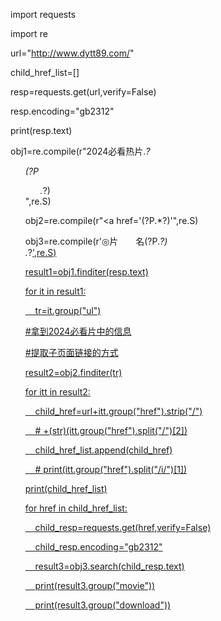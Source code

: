 

import requests

import re

url="http://www.dytt89.com/"

child_href_list=[]

resp=requests.get(url,verify=False)

resp.encoding="gb2312"

 print(resp.text)

obj1=re.compile(r"2024必看热片.*?<ul>(?P<ul>.*?)</ul>",re.S)

obj2=re.compile(r"<a href='(?P<href>.*?)'",re.S)

obj3=re.compile(r'◎片　　名(?P<movie>.*?)<br />.*?<td style="WORD-WRAP: break-word" bgcolor="#fdfddf"><a href="(?P<download>.*?)">',re.S)

result1=obj1.finditer(resp.text)

for it in result1:

    tr=it.group("ul")

#拿到2024必看片中的信息

#提取子页面链接的方式

result2=obj2.finditer(tr)

for itt in result2:

    child_href=url+itt.group("href").strip("/")

    # +(str)(itt.group("href").split("/")[2])

    child_href_list.append(child_href)

    # print(itt.group("href").split("/i/")[1])

  
  

print(child_href_list)

for href in child_href_list:

    child_resp=requests.get(href,verify=False)

    child_resp.encoding="gb2312"

    result3=obj3.search(child_resp.text)

    print(result3.group("movie"))

    print(result3.group("download"))